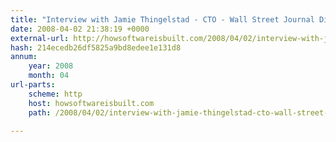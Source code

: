 ```yaml
---
title: "Interview with Jamie Thingelstad - CTO - Wall Street Journal Digital Network"
date: 2008-04-02 21:38:19 +0000
external-url: http://howsoftwareisbuilt.com/2008/04/02/interview-with-jamie-thingelstad-cto-wall-street-journal-digital-network/
hash: 214ecedb26df5825a9bd8edee1e131d8
annum:
    year: 2008
    month: 04
url-parts:
    scheme: http
    host: howsoftwareisbuilt.com
    path: /2008/04/02/interview-with-jamie-thingelstad-cto-wall-street-journal-digital-network/

---
```




